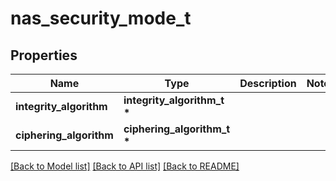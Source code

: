 # nas_security_mode_t

## Properties
Name | Type | Description | Notes
------------ | ------------- | ------------- | -------------
**integrity_algorithm** | **integrity_algorithm_t \*** |  | 
**ciphering_algorithm** | **ciphering_algorithm_t \*** |  | 

[[Back to Model list]](../README.md#documentation-for-models) [[Back to API list]](../README.md#documentation-for-api-endpoints) [[Back to README]](../README.md)


